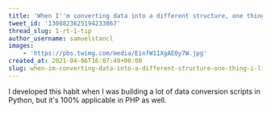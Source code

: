 ```yaml
---
title: 'When I''m converting data into a different structure, one thing I like to do is annotate how the structure looks at each point of the process'
tweet_id: '1308823625194233867'
thread_slug: 1-rt-1-tip
author_username: samuelstancl
images:
    - 'https://pbs.twimg.com/media/EinfW11XgAE0y7W.jpg'
created_at: 2021-04-06T16:07:49+00:00
slug: when-im-converting-data-into-a-different-structure-one-thing-i-like-to-do-is-annotate-how-the-structure-looks-at-each-point-of-the-process
---
```


I developed this habit when I was building a lot of data conversion scripts in Python, but it's 100% applicable in PHP as well.